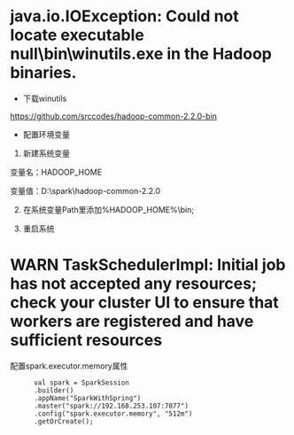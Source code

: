 #  java.io.IOException: Could not locate executable null\bin\winutils.exe in the Hadoop binaries.
- 下载winutils

https://github.com/srccodes/hadoop-common-2.2.0-bin

- 配置环境变量

1. 新建系统变量

变量名：HADOOP_HOME

变量值：D:\spark\hadoop-common-2.2.0

2. 在系统变量Path里添加%HADOOP_HOME%\bin;

3. 重启系统

# WARN TaskSchedulerImpl: Initial job has not accepted any resources; check your cluster UI to ensure that workers are registered and have sufficient resources
配置spark.executor.memory属性
```
      val spark = SparkSession
      .builder()
      .appName("SparkWithSpring")
      .master("spark://192.168.253.107:7077")
      .config("spark.executor.memory", "512m")
      .getOrCreate();
```
